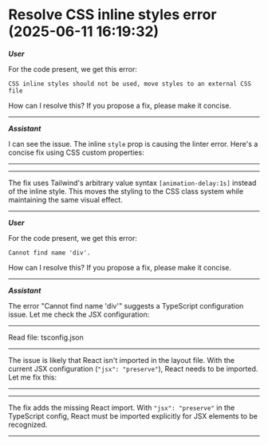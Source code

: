 <!-- Generated by SpecStory -->

# Resolve CSS inline styles error (2025-06-11 16:19:32)

_**User**_

For the code present, we get this error:
```
CSS inline styles should not be used, move styles to an external CSS file
```
How can I resolve this? If you propose a fix, please make it concise.

---

_**Assistant**_

I can see the issue. The inline `style` prop is causing the linter error. Here's a concise fix using CSS custom properties:

---



---

The fix uses Tailwind's arbitrary value syntax `[animation-delay:1s]` instead of the inline style. This moves the styling to the CSS class system while maintaining the same visual effect.

---

_**User**_

For the code present, we get this error:
```
Cannot find name 'div'.
```
How can I resolve this? If you propose a fix, please make it concise.

---

_**Assistant**_

The error "Cannot find name 'div'" suggests a TypeScript configuration issue. Let me check the JSX configuration:

---

Read file: tsconfig.json

---

The issue is likely that React isn't imported in the layout file. With the current JSX configuration (`"jsx": "preserve"`), React needs to be imported. Let me fix this:

---



---

The fix adds the missing React import. With `"jsx": "preserve"` in the TypeScript config, React must be imported explicitly for JSX elements to be recognized.

---


